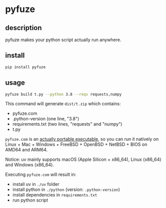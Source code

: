 # pyfuze

## description

pyfuze makes your python script actually run anywhere.

## install

```bash
pip install pyfuze
```

## usage

```bash
pyfuze build t.py --python 3.8 --reqs requests,numpy
```

This command will generate `dist/t.zip` which contains:

- pyfuze.com
- .python-version (one line, "3.8")
- requirements.txt (two lines, "requests" and "numpy")
- t.py

`pyfuze.com` is an [actually portable executable](https://justine.lol/ape.html), so you can run it natively on Linux + Mac + Windows + FreeBSD + OpenBSD + NetBSD + BIOS on AMD64 and ARM64.

Notice: uv mainly supports macOS (Apple Silicon + x86_64), Linux (x86_64) and Windows (x86_64).

Executing `pyfuze.com` will result in:

- install uv in `./uv` folder
- install python in `./python` (version: `.python-version`)
- install dependencies in `requirements.txt`
- run python script
